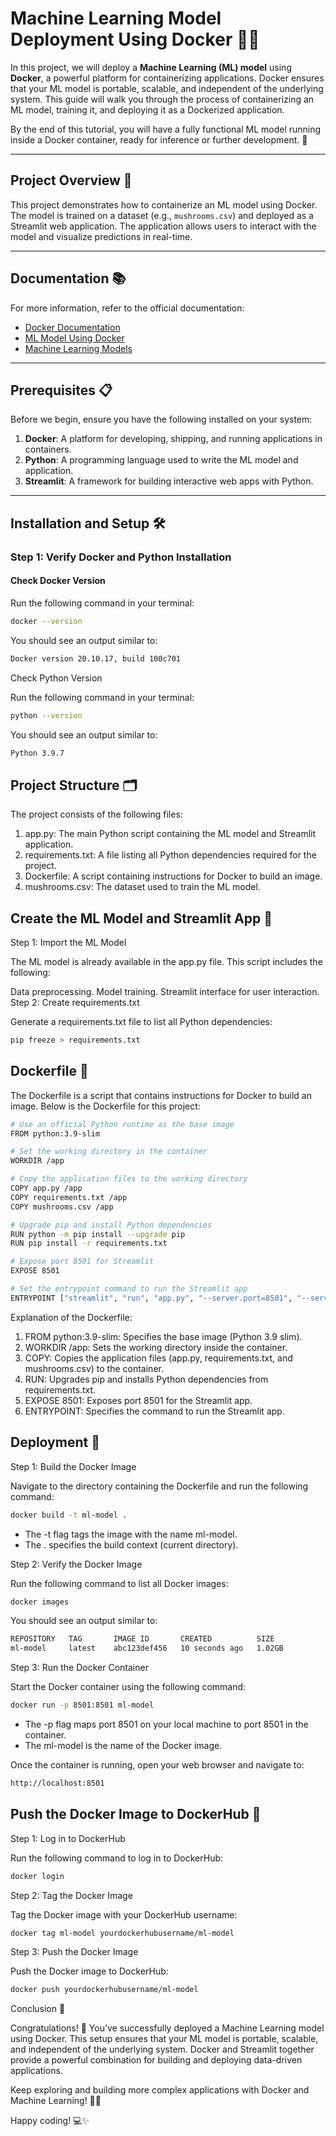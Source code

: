 # Machine Learning Model Deployment Using Docker 🐳🤖

In this project, we will deploy a **Machine Learning (ML) model** using **Docker**, a powerful platform for containerizing applications. Docker ensures that your ML model is portable, scalable, and independent of the underlying system. This guide will walk you through the process of containerizing an ML model, training it, and deploying it as a Dockerized application.

By the end of this tutorial, you will have a fully functional ML model running inside a Docker container, ready for inference or further development. 🚀

---

## Project Overview 📖

This project demonstrates how to containerize an ML model using Docker. The model is trained on a dataset (e.g., `mushrooms.csv`) and deployed as a Streamlit web application. The application allows users to interact with the model and visualize predictions in real-time.

---

## Documentation 📚

For more information, refer to the official documentation:

- [Docker Documentation](https://docs.docker.com/)
- [ML Model Using Docker](https://www.geeksforgeeks.org/how-to-use-docker-for-machine-learning/)
- [Machine Learning Models](https://www.geeksforgeeks.org/machine-learning-models/)

---

## Prerequisites 📋

Before we begin, ensure you have the following installed on your system:

1. **Docker**: A platform for developing, shipping, and running applications in containers.
2. **Python**: A programming language used to write the ML model and application.
3. **Streamlit**: A framework for building interactive web apps with Python.

---

## Installation and Setup 🛠️

### Step 1: Verify Docker and Python Installation

#### Check Docker Version
Run the following command in your terminal:
```bash
docker --version
```

You should see an output similar to:

```bash
Docker version 20.10.17, build 100c701
```

Check Python Version

Run the following command in your terminal:

```bash
python --version
```

You should see an output similar to:

```bash
Python 3.9.7
```

## Project Structure 🗂️

The project consists of the following files:

1. app.py: The main Python script containing the ML model and Streamlit application.
2. requirements.txt: A file listing all Python dependencies required for the project.
3. Dockerfile: A script containing instructions for Docker to build an image.
4. mushrooms.csv: The dataset used to train the ML model.

## Create the ML Model and Streamlit App 🐍

Step 1: Import the ML Model

The ML model is already available in the app.py file. This script includes the following:

Data preprocessing.
Model training.
Streamlit interface for user interaction.
Step 2: Create requirements.txt

Generate a requirements.txt file to list all Python dependencies:

```bash
pip freeze > requirements.txt
```
## Dockerfile 📄

The Dockerfile is a script that contains instructions for Docker to build an image. Below is the Dockerfile for this project:


```bash
# Use an official Python runtime as the base image
FROM python:3.9-slim

# Set the working directory in the container
WORKDIR /app

# Copy the application files to the working directory
COPY app.py /app
COPY requirements.txt /app
COPY mushrooms.csv /app

# Upgrade pip and install Python dependencies
RUN python -m pip install --upgrade pip
RUN pip install -r requirements.txt

# Expose port 8501 for Streamlit
EXPOSE 8501

# Set the entrypoint command to run the Streamlit app
ENTRYPOINT ["streamlit", "run", "app.py", "--server.port=8501", "--server.address=0.0.0.0"]
```

Explanation of the Dockerfile:

1. FROM python:3.9-slim: Specifies the base image (Python 3.9 slim).
2. WORKDIR /app: Sets the working directory inside the container.
3. COPY: Copies the application files (app.py, requirements.txt, and mushrooms.csv) to the container.
4. RUN: Upgrades pip and installs Python dependencies from requirements.txt.
5. EXPOSE 8501: Exposes port 8501 for the Streamlit app.
6. ENTRYPOINT: Specifies the command to run the Streamlit app.

## Deployment 🚀
Step 1: Build the Docker Image

Navigate to the directory containing the Dockerfile and run the following command:

```bash
docker build -t ml-model .
```

* The -t flag tags the image with the name ml-model.
* The . specifies the build context (current directory).


Step 2: Verify the Docker Image

Run the following command to list all Docker images:

```bash
docker images
```

You should see an output similar to:

```bash
REPOSITORY   TAG       IMAGE ID       CREATED          SIZE
ml-model     latest    abc123def456   10 seconds ago   1.02GB
```

Step 3: Run the Docker Container

Start the Docker container using the following command:

```bash
docker run -p 8501:8501 ml-model
```
* The -p flag maps port 8501 on your local machine to port 8501 in the container.
* The ml-model is the name of the Docker image.

Once the container is running, open your web browser and navigate to:

```bash
http://localhost:8501
```

## Push the Docker Image to DockerHub 🐋

Step 1: Log in to DockerHub

Run the following command to log in to DockerHub:

```bash
docker login
```

Step 2: Tag the Docker Image

Tag the Docker image with your DockerHub username:

```bash
docker tag ml-model yourdockerhubusername/ml-model
```

Step 3: Push the Docker Image

Push the Docker image to DockerHub:

```bash
docker push yourdockerhubusername/ml-model
```

Conclusion 🎉

Congratulations! 🎉 You’ve successfully deployed a Machine Learning model using Docker. This setup ensures that your ML model is portable, scalable, and independent of the underlying system. Docker and Streamlit together provide a powerful combination for building and deploying data-driven applications.

Keep exploring and building more complex applications with Docker and Machine Learning! 🚀🤖

Happy coding! 💻✨